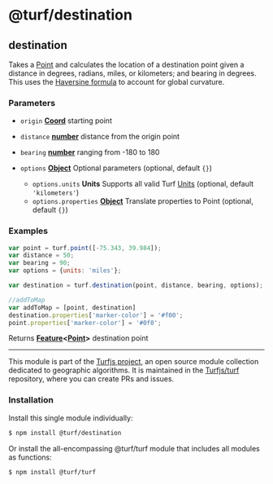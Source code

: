 # @turf/destination

<!-- Generated by documentation.js. Update this documentation by updating the source code. -->

## destination

Takes a [Point][1] and calculates the location of a destination point given a distance in
degrees, radians, miles, or kilometers; and bearing in degrees.
This uses the [Haversine formula][2] to account for global curvature.

### Parameters

*   `origin` **[Coord][3]** starting point
*   `distance` **[number][4]** distance from the origin point
*   `bearing` **[number][4]** ranging from -180 to 180
*   `options` **[Object][5]** Optional parameters (optional, default `{}`)

    *   `options.units` **Units** Supports all valid Turf [Units][6] (optional, default `'kilometers'`)
    *   `options.properties` **[Object][5]** Translate properties to Point (optional, default `{}`)

### Examples

```javascript
var point = turf.point([-75.343, 39.984]);
var distance = 50;
var bearing = 90;
var options = {units: 'miles'};

var destination = turf.destination(point, distance, bearing, options);

//addToMap
var addToMap = [point, destination]
destination.properties['marker-color'] = '#f00';
point.properties['marker-color'] = '#0f0';
```

Returns **[Feature][7]<[Point][1]>** destination point

[1]: https://tools.ietf.org/html/rfc7946#section-3.1.2

[2]: http://en.wikipedia.org/wiki/Haversine_formula

[3]: https://tools.ietf.org/html/rfc7946#section-3.1.1

[4]: https://developer.mozilla.org/docs/Web/JavaScript/Reference/Global_Objects/Number

[5]: https://developer.mozilla.org/docs/Web/JavaScript/Reference/Global_Objects/Object

[6]: https://turfjs.org/docs/api/types/Units

[7]: https://tools.ietf.org/html/rfc7946#section-3.2

<!-- This file is automatically generated. Please don't edit it directly. If you find an error, edit the source file of the module in question (likely index.js or index.ts), and re-run "yarn docs" from the root of the turf project. -->

---

This module is part of the [Turfjs project](https://turfjs.org/), an open source module collection dedicated to geographic algorithms. It is maintained in the [Turfjs/turf](https://github.com/Turfjs/turf) repository, where you can create PRs and issues.

### Installation

Install this single module individually:

```sh
$ npm install @turf/destination
```

Or install the all-encompassing @turf/turf module that includes all modules as functions:

```sh
$ npm install @turf/turf
```
